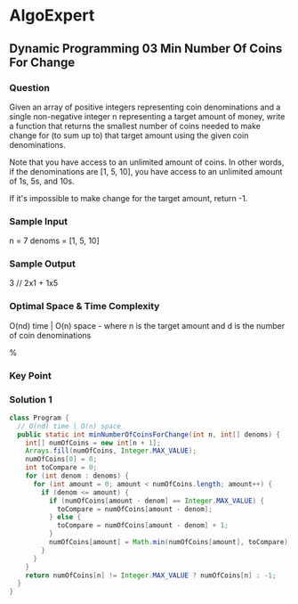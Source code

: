 # AlgoExpert

## Dynamic Programming 03 Min Number Of Coins For Change

### Question

Given an array of positive integers representing coin denominations and a single non-negative integer n representing a target amount of money, write a function that returns the smallest number of coins needed to make change for (to sum up to) that target amount using the given coin denominations.

Note that you have access to an unlimited amount of coins. In other words, if the denominations are [1, 5, 10], you have access to an unlimited amount of 1s, 5s, and 10s.

If it's impossible to make change for the target amount, return -1.

### Sample Input

n = 7
denoms = [1, 5, 10]

### Sample Output

3 // 2x1 + 1x5

### Optimal Space & Time Complexity

O(nd) time | O(n) space - where n is the target amount and d is the number of coin denominations

%

### Key Point

### Solution 1

```java
class Program {
  // O(nd) time | O(n) space
  public static int minNumberOfCoinsForChange(int n, int[] denoms) {
    int[] numOfCoins = new int[n + 1];
    Arrays.fill(numOfCoins, Integer.MAX_VALUE);
    numOfCoins[0] = 0;
    int toCompare = 0;
    for (int denom : denoms) {
      for (int amount = 0; amount < numOfCoins.length; amount++) {
        if (denom <= amount) {
          if (numOfCoins[amount - denom] == Integer.MAX_VALUE) {
            toCompare = numOfCoins[amount - denom];
          } else {
            toCompare = numOfCoins[amount - denom] + 1;
          }
          numOfCoins[amount] = Math.min(numOfCoins[amount], toCompare);
        }
      }
    }
    return numOfCoins[n] != Integer.MAX_VALUE ? numOfCoins[n] : -1;
  }
}

```
